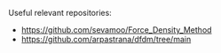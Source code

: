 Useful relevant repositories:

* https://github.com/sevamoo/Force_Density_Method
* https://github.com/arpastrana/dfdm/tree/main
